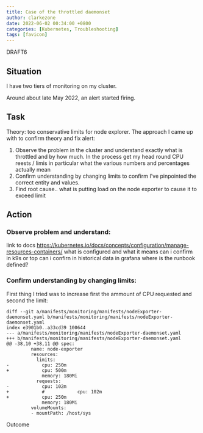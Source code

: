 ```yaml
---
title: Case of the throttled daemonset
author: clarkezone
date: 2022-06-02 00:34:00 +0800
categories: [Kubernetes, Troubleshooting]
tags: [favicon]
---
```

DRAFT6

## Situation
I have two tiers of monitoring on my cluster.

Around about late May 2022, an alert started firing.


## Task
Theory: too conservative limits for node explorer.  The approach I came up with to confirm theory and fix alert:

1. Observe the problem in the cluster and understand exactly what is throttled and by how much.  In the process get my head round CPU reests / limis in particular what the various numbers and percentages actually mean
2. Confirm understanding by changing limits to confirm I've pinpointed the correct entity and values.
3. Find root cause.. what is putting load on the node exporter to cause it to exceed limit

## Action
### Observe problem and understand:
link to docs https://kubernetes.io/docs/concepts/configuration/manage-resources-containers/
what is configured and what it means
can i confirm in k9s or top
can i confirn in historical data in grafana
where is the runbook defined?

### Confirm understanding by changing limits:
First thing I tried was to increase first the ammount of CPU requested and second the limit:

```
diff --git a/manifests/monitoring/manifests/nodeExporter-daemonset.yaml b/manifests/monitoring/manifests/nodeExporter-daemonset.yaml
index e3901b0..a33cd39 100644
--- a/manifests/monitoring/manifests/nodeExporter-daemonset.yaml
+++ b/manifests/monitoring/manifests/nodeExporter-daemonset.yaml
@@ -38,10 +38,11 @@ spec:
         name: node-exporter
         resources:
           limits:
-            cpu: 250m
+            cpu: 500m
             memory: 180Mi
           requests:
-            cpu: 102m
+            #            cpu: 102m
+            cpu: 250m
             memory: 180Mi
         volumeMounts:
         - mountPath: /host/sys
```

Outcome
